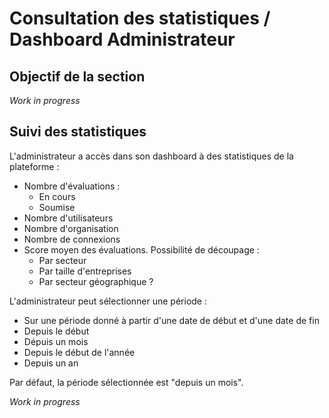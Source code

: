 # Consultation des statistiques / Dashboard Administrateur

## Objectif de la section

_Work in progress_

## Suivi des statistiques

L'administrateur a accès dans son dashboard à des statistiques de la plateforme :
- Nombre d'évaluations :
  - En cours
  - Soumise
- Nombre d'utilisateurs
- Nombre d'organisation
- Nombre de connexions
- Score moyen des évaluations. Possibilité de découpage :
  - Par secteur
  - Par taille d'entreprises
  - Par secteur géographique ?


L'administrateur peut sélectionner une période :

- Sur une période donné à partir d'une date de début et d'une date de fin
- Depuis le début
- Dépuis un mois
- Depuis le début de l'année
- Depuis un an

Par défaut, la période sélectionnée est "depuis un mois".

_Work in progress_
